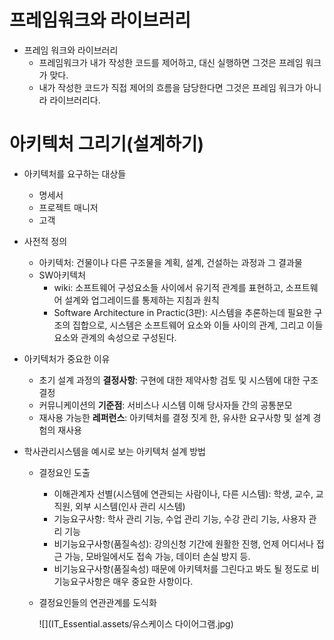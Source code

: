 # 프레임워크와 라이브러리

- 프레임 워크와 라이브러리
  - 프레임워크가 내가 작성한 코드를 제어하고, 대신 실행하면 그것은 프레임 워크가 맞다.
  - 내가 작성한 코드가 직접 제어의 흐름을 담당한다면 그것은 프레임 워크가 아니라 라이브러리다.





# 아키텍처 그리기(설계하기)

- 아키텍처를 요구하는 대상들
  - 명세서
  - 프로젝트 매니저
  - 고객



- 사전적 정의
  - 아키텍처: 건물이나 다른 구조물을 계획, 설계, 건설하는 과정과 그 결과물
  - SW아키텍처
    - wiki: 소프트웨어 구성요소들 사이에서 유기적 관계를 표현하고, 소프트웨어 설계와 업그레이드를 통제하는 지침과 원칙
    - Software Architecture in Practic(3판): 시스템을 추론하는데 필요한 구조의 집합으로, 시스템은 소프트웨어 요소와 이들 사이의 관계, 그리고 이들 요소와 관계의 속성으로 구성된다.



- 아키텍처가 중요한 이유
  - 초기 설계 과정의 **결정사항**: 구현에 대한 제약사항 검토 및 시스템에 대한 구조 결정
  - 커뮤니케이션의 **기준점**: 서비스나 시스템 이해 당사자들 간의 공통분모
  - 재사용 가능한 **레퍼런스**: 아키텍처를 결정 짓게 한, 유사한 요구사항 및 설계 경험의 재사용



- 학사관리시스템을 예시로 보는 아키텍처 설계 방법

  - 결정요인 도출

    - 이해관계자 선별(시스템에 연관되는 사람이나, 다른 시스템): 학생, 교수, 교직원, 외부 시스템(인사 관리 시스템)
    - 기능요구사항: 학사 관리 기능, 수업 관리 기능, 수강 관리 기능, 사용자 관리 기능
    - 비기능요구사항(품질속성): 강의신청 기간에 원활한 진행, 언제 어디서나 접근 가능, 모바일에서도 접속 가능, 데이터 손실 방지 등.
    - 비기능요구사항(품질속성) 때문에 아키텍처를 그린다고 봐도 될 정도로 비기능요구사항은 매우 중요한 사항이다.

  - 결정요인들의 연관관계를 도식화

    ![](IT_Essential.assets/유스케이스 다이어그램.jpg)



